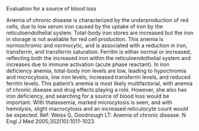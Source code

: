Evaluation for a source of blood loss

Anemia of chronic disease is characterized by the underproduction of red cells, due to low serum iron caused by the uptake of iron by the reticuloendothelial system.  Total-body iron stores are increased but the iron in storage is not available for red cell production.  This anemia is normochromic and normocytic, and is associated with a reduction in iron, transferrin, and transferrin saturation.  Ferritin is either normal or increased, reflecting both the increased iron within the reticuloendothelial system and increases due to immune activation (acute phase reactant).  In iron deficiency anemia, total-body iron levels are low, leading to hypochromia and microcytosis, low iron levels, increased transferrin levels, and reduced ferritin levels.  This patient’s anemia is most likely multifactorial, with anemia of chronic disease and drug effects playing a role.  However, she also has iron deficiency, and searching for a source of blood loss would be important.  With thalassemia, marked microcytosis is seen, and with hemolysis, slight macrocytosis and an increased reticulocyte count would be expected. Ref: Weiss G, Goodnough LT: Anemia of chronic disease. N Engl J Med 2005;352(10):1011-1023.